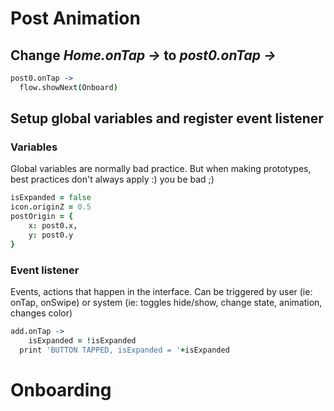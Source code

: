 # Post Animation

## Change *Home.onTap ->* to *post0.onTap ->*

```coffeescript
post0.onTap ->
  flow.showNext(Onboard)
```

## Setup global variables and register event listener

### Variables
Global variables are normally bad practice.
But when making prototypes, best practices don't always apply :) you be bad ;)

```coffeescript
isExpanded = false
icon.originZ = 0.5
postOrigin = {
	x: post0.x,
	y: post0.y
}
```

### Event listener

Events, actions that happen in the interface. Can be triggered by user (ie: onTap, onSwipe)
or system (ie: toggles hide/show, change state, animation, changes color)

```coffeescript
add.onTap ->
	isExpanded = !isExpanded
  print 'BUTTON TAPPED, isExpanded = '+isExpanded
```

# Onboarding
